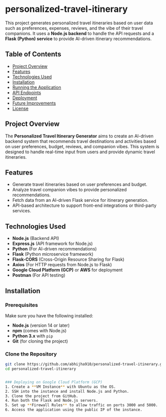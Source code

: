 # personalized-travel-itinerary

This project generates personalized travel itineraries based on user data such as preferences, expenses, reviews, and the vibe of their travel companions. It uses a **Node.js backend** to handle the API requests and a **Flask (Python) service** to provide AI-driven itinerary recommendations.

## Table of Contents

- [Project Overview](#project-overview)
- [Features](#features)
- [Technologies Used](#technologies-used)
- [Installation](#installation)
- [Running the Application](#running-the-application)
- [API Endpoints](#api-endpoints)
- [Deployment](#deployment)
- [Future Improvements](#future-improvements)
- [License](#license)

## Project Overview

The **Personalized Travel Itinerary Generator** aims to create an AI-driven backend system that recommends travel destinations and activities based on user preferences, budget, reviews, and companion vibes. This system is designed to handle real-time input from users and provide dynamic travel itineraries.

## Features

- Generate travel itineraries based on user preferences and budget.
- Analyze travel companion vibes to provide personalized recommendations.
- Fetch data from an AI-driven Flask service for itinerary generation.
- API-based architecture to support front-end integrations or third-party services.

## Technologies Used

- **Node.js** (Backend API)
- **Express.js** (API framework for Node.js)
- **Python** (For AI-driven recommendations)
- **Flask** (Python microservice framework)
- **Flask-CORS** (Cross-Origin Resource Sharing for Flask)
- **Axios** (For HTTP requests from Node.js to Flask)
- **Google Cloud Platform (GCP)** or **AWS** for deployment
- **Postman** (For API testing)

## Installation

### Prerequisites

Make sure you have the following installed:

- **Node.js** (version 14 or later)
- **npm** (comes with Node.js)
- **Python 3.x** with `pip`
- **Git** (for cloning the project)

### Clone the Repository

```bash
git clone https://github.com/abhijha910/personalized-travel-itinerary.git
cd personalized-travel-itinerary


### Deploying on Google Cloud Platform (GCP)
1. Create a **VM Instance** with Ubuntu as the OS.
2. SSH into the instance and install Node.js and Python.
3. Clone the project from GitHub.
4. Run both the Flask and Node.js servers.
5. Set up **Firewall Rules** to allow traffic on ports 3000 and 5000.
6. Access the application using the public IP of the instance.

